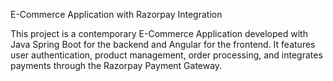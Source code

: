 E-Commerce Application with Razorpay Integration

This project is a contemporary E-Commerce Application developed with Java Spring Boot for the backend and Angular for the frontend. It features user authentication, product management, order processing, and integrates payments through the Razorpay Payment Gateway.
